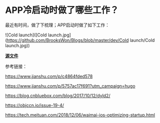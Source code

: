 # APP冷启动时做了哪些工作？

最近有时间，做了下梳理；APP启动时做了如下工作：

![Cold launch]([Cold launch.jpg](https://github.com/BrooksWon/Blogs/blob/master/dev/Cold launch/Cold launch.jpg))

[**源文件**](https://github.com/BrooksWon/Blogs/blob/master/dev/Cold%20launch/Cold%20launch.xmind)

参考链接：

https://www.jianshu.com/p/c4864fded578

https://www.jianshu.com/p/5757ac17f691?utm_campaign=hugo

https://blog.cnbluebox.com/blog/2017/10/12/dyld2/

https://objccn.io/issue-19-4/

https://tech.meituan.com/2018/12/06/waimai-ios-optimizing-startup.html



